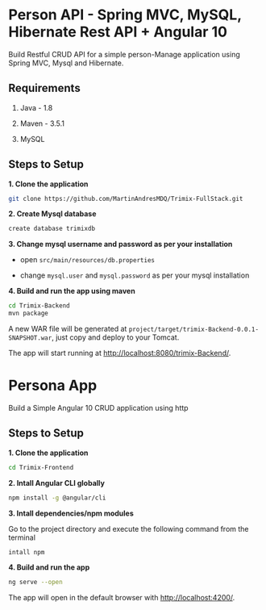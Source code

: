 # Person API - Spring MVC, MySQL, Hibernate Rest API + Angular 10

Build Restful CRUD API for a simple person-Manage application using Spring MVC, Mysql and Hibernate.

## Requirements

1. Java - 1.8

2. Maven - 3.5.1

3. MySQL

## Steps to Setup

**1. Clone the application**

```bash
git clone https://github.com/MartinAndresMDQ/Trimix-FullStack.git
```

**2. Create Mysql database**

```bash
create database trimixdb
```

**3. Change mysql username and password as per your installation**

+ open `src/main/resources/db.properties`

+ change `mysql.user` and `mysql.password` as per your mysql installation

**4. Build and run the app using maven**

```bash
cd Trimix-Backend
mvn package
```

A new WAR file will be generated at `project/target/trimix-Backend-0.0.1-SNAPSHOT.war`, just copy and deploy to your Tomcat.

The app will start running at <http://localhost:8080/trimix-Backend/>.



# Persona App

Build a Simple Angular 10 CRUD application using http

## Steps to Setup

**1. Clone the application**

```bash
cd Trimix-Frontend
```

**2. Intall Angular CLI globally**

```bash
npm install -g @angular/cli
```

**3. Intall dependencies/npm modules**

Go to the project directory and execute the following command from the terminal

```bash
intall npm
```

**4. Build and run the app**

```bash
ng serve --open
```

The app will open in the default browser with <http://localhost:4200/>.